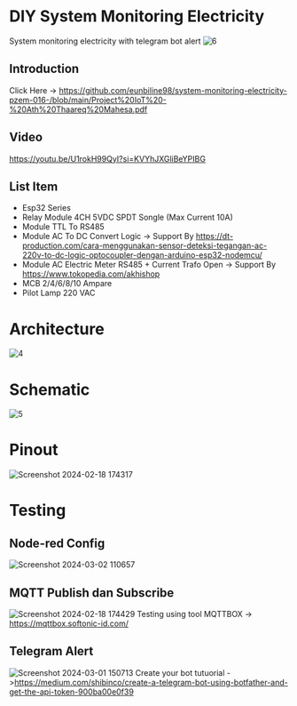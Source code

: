 # DIY System Monitoring Electricity
System monitoring electricity with telegram bot alert
![6](https://github.com/eunbiline98/system-monitoring-electricity-pzem-016-/assets/50385294/2a3f4c81-ea9f-4d17-bae3-80f58e04f137)
## Introduction
Click Here -> https://github.com/eunbiline98/system-monitoring-electricity-pzem-016-/blob/main/Project%20IoT%20-%20Ath%20Thaareq%20Mahesa.pdf
## Video
https://youtu.be/U1rokH99QyI?si=KVYhJXGliBeYPIBG

## List Item
- Esp32 Series
- Relay Module 4CH 5VDC SPDT Songle (Max Current 10A)
- Module TTL To RS485
- Module AC To DC Convert Logic -> Support By https://dt-production.com/cara-menggunakan-sensor-deteksi-tegangan-ac-220v-to-dc-logic-optocoupler-dengan-arduino-esp32-nodemcu/
- Module AC Electric Meter RS485 + Current Trafo Open -> Support By https://www.tokopedia.com/akhishop
- MCB 2/4/6/8/10 Ampare
- Pilot Lamp 220 VAC

# Architecture
![4](https://github.com/eunbiline98/system-monitoring-electricity-pzem-016-/assets/50385294/33387764-9fcb-48e7-bf3d-dd94a2aedc26)

# Schematic
![5](https://github.com/eunbiline98/system-monitoring-electricity-pzem-016-/assets/50385294/44481984-f129-4ab5-8566-2bc6d945c1b8)

# Pinout
![Screenshot 2024-02-18 174317](https://github.com/eunbiline98/system-monitoring-electricity-pzem-016-/assets/50385294/66d4ba0f-6b72-41ab-897a-39fd17bbde94)

# Testing
## Node-red Config
![Screenshot 2024-03-02 110657](https://github.com/eunbiline98/system-monitoring-electricity-pzem-016-/assets/50385294/d20ac0f4-bea5-4188-a145-01613df8519c)
## MQTT Publish dan Subscribe 
![Screenshot 2024-02-18 174429](https://github.com/eunbiline98/system-monitoring-electricity-pzem-016-/assets/50385294/02fafcf7-05b9-440e-9c37-02b5636786c1)
Testing using tool MQTTBOX -> https://mqttbox.softonic-id.com/
## Telegram Alert
![Screenshot 2024-03-01 150713](https://github.com/eunbiline98/system-monitoring-electricity-pzem-016-/assets/50385294/e5fd7767-7837-43f3-886f-dd256a0da85d)
Create your bot tutuorial ->https://medium.com/shibinco/create-a-telegram-bot-using-botfather-and-get-the-api-token-900ba00e0f39
